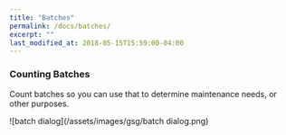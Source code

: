 ```yaml
---
title: "Batches"
permalink: /docs/batches/
excerpt: ""
last_modified_at: 2018-05-15T15:59:00-04:00
---
```


### Counting Batches

Count batches so you can use that to determine maintenance needs, or other purposes.  

![batch dialog](/assets/images/gsg/batch dialog.png)
